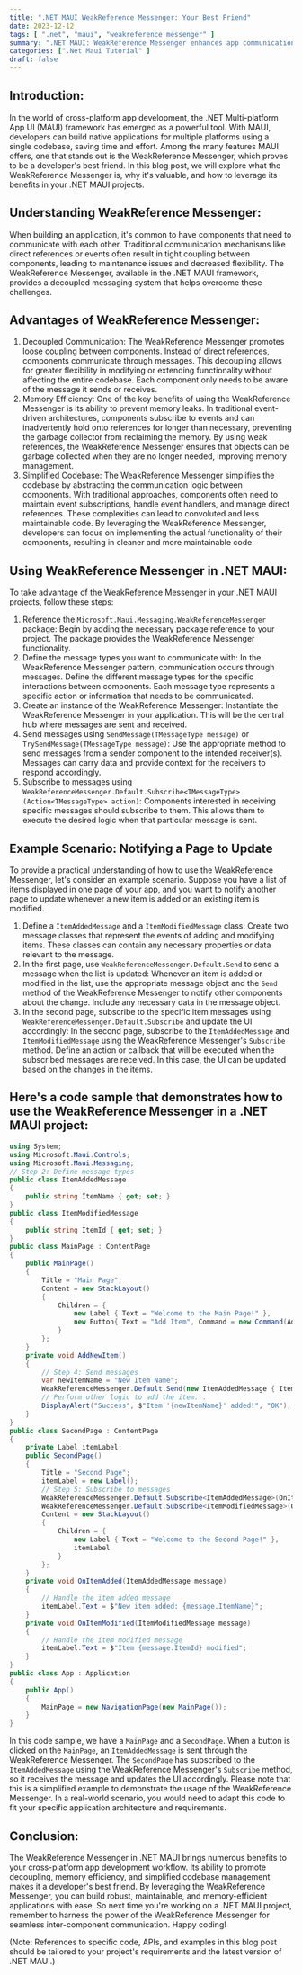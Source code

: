 ```yaml
---
title: ".NET MAUI WeakReference Messenger: Your Best Friend"
date: 2023-12-12
tags: [ ".net", "maui", "weakreference messenger" ]
summary: ".NET MAUI: WeakReference Messenger enhances app communication, memory, and codebase."
categories: [".Net Maui Tutorial" ]
draft: false
---
```


## Introduction:

In the world of cross-platform app development, the .NET Multi-platform App UI (MAUI) framework has emerged as a powerful tool. With MAUI, developers can build native applications for multiple platforms using a single codebase, saving time and effort. Among the many features MAUI offers, one that stands out is the WeakReference Messenger, which proves to be a developer's best friend. In this blog post, we will explore what the WeakReference Messenger is, why it's valuable, and how to leverage its benefits in your .NET MAUI projects.

## Understanding WeakReference Messenger:

When building an application, it's common to have components that need to communicate with each other. Traditional communication mechanisms like direct references or events often result in tight coupling between components, leading to maintenance issues and decreased flexibility. The WeakReference Messenger, available in the .NET MAUI framework, provides a decoupled messaging system that helps overcome these challenges.

## Advantages of WeakReference Messenger:

1. Decoupled Communication: The WeakReference Messenger promotes loose coupling between components. Instead of direct references, components communicate through messages. This decoupling allows for greater flexibility in modifying or extending functionality without affecting the entire codebase. Each component only needs to be aware of the message it sends or receives.
2. Memory Efficiency: One of the key benefits of using the WeakReference Messenger is its ability to prevent memory leaks. In traditional event-driven architectures, components subscribe to events and can inadvertently hold onto references for longer than necessary, preventing the garbage collector from reclaiming the memory. By using weak references, the WeakReference Messenger ensures that objects can be garbage collected when they are no longer needed, improving memory management.
3. Simplified Codebase: The WeakReference Messenger simplifies the codebase by abstracting the communication logic between components. With traditional approaches, components often need to maintain event subscriptions, handle event handlers, and manage direct references. These complexities can lead to convoluted and less maintainable code. By leveraging the WeakReference Messenger, developers can focus on implementing the actual functionality of their components, resulting in cleaner and more maintainable code.

## Using WeakReference Messenger in .NET MAUI:

To take advantage of the WeakReference Messenger in your .NET MAUI projects, follow these steps:

1. Reference the `Microsoft.Maui.Messaging.WeakReferenceMessenger` package: Begin by adding the necessary package reference to your project. The package provides the WeakReference Messenger functionality.
2. Define the message types you want to communicate with: In the WeakReference Messenger pattern, communication occurs through messages. Define the different message types for the specific interactions between components. Each message type represents a specific action or information that needs to be communicated.
3. Create an instance of the WeakReference Messenger: Instantiate the WeakReference Messenger in your application. This will be the central hub where messages are sent and received.
4. Send messages using `SendMessage(TMessageType message)` or `TrySendMessage(TMessageType message)`: Use the appropriate method to send messages from a sender component to the intended receiver(s). Messages can carry data and provide context for the receivers to respond accordingly.
5. Subscribe to messages using `WeakReferenceMessenger.Default.Subscribe<TMessageType>(Action<TMessageType> action)`: Components interested in receiving specific messages should subscribe to them. This allows them to execute the desired logic when that particular message is sent.

## Example Scenario: Notifying a Page to Update

To provide a practical understanding of how to use the WeakReference Messenger, let's consider an example scenario. Suppose you have a list of items displayed in one page of your app, and you want to notify another page to update whenever a new item is added or an existing item is modified.

1. Define a `ItemAddedMessage` and a `ItemModifiedMessage` class: Create two message classes that represent the events of adding and modifying items. These classes can contain any necessary properties or data relevant to the message.
2. In the first page, use `WeakReferenceMessenger.Default.Send` to send a message when the list is updated: Whenever an item is added or modified in the list, use the appropriate message object and the `Send` method of the WeakReference Messenger to notify other components about the change. Include any necessary data in the message object.
3. In the second page, subscribe to the specific item messages using `WeakReferenceMessenger.Default.Subscribe` and update the UI accordingly: In the second page, subscribe to the `ItemAddedMessage` and `ItemModifiedMessage` using the WeakReference Messenger's `Subscribe` method. Define an action or callback that will be executed when the subscribed messages are received. In this case, the UI can be updated based on the changes in the items.

## Here's a code sample that demonstrates how to use the WeakReference Messenger in a .NET MAUI project:

```csharp
using System;
using Microsoft.Maui.Controls;
using Microsoft.Maui.Messaging;
// Step 2: Define message types
public class ItemAddedMessage
{
    public string ItemName { get; set; }
}
public class ItemModifiedMessage
{
    public string ItemId { get; set; }
}
public class MainPage : ContentPage
{
    public MainPage()
    {
        Title = "Main Page";
        Content = new StackLayout()
        {
            Children = {
                new Label { Text = "Welcome to the Main Page!" },
                new Button{ Text = "Add Item", Command = new Command(AddNewItem) }
            }
        };
    }
    private void AddNewItem()
    {
        // Step 4: Send messages
        var newItemName = "New Item Name";
        WeakReferenceMessenger.Default.Send(new ItemAddedMessage { ItemName = newItemName });
        // Perform other logic to add the item...
        DisplayAlert("Success", $"Item '{newItemName}' added!", "OK");
    }
}
public class SecondPage : ContentPage
{
    private Label itemLabel;
    public SecondPage()
    {
        Title = "Second Page";
        itemLabel = new Label();
        // Step 5: Subscribe to messages
        WeakReferenceMessenger.Default.Subscribe<ItemAddedMessage>(OnItemAdded);
        WeakReferenceMessenger.Default.Subscribe<ItemModifiedMessage>(OnItemModified);
        Content = new StackLayout()
        {
            Children = {
                new Label { Text = "Welcome to the Second Page!" },
                itemLabel
            }
        };
    }
    private void OnItemAdded(ItemAddedMessage message)
    {
        // Handle the item added message
        itemLabel.Text = $"New item added: {message.ItemName}";
    }
    private void OnItemModified(ItemModifiedMessage message)
    {
        // Handle the item modified message
        itemLabel.Text = $"Item {message.ItemId} modified";
    }
}
public class App : Application
{
    public App()
    {
        MainPage = new NavigationPage(new MainPage());
    }
}
```
In this code sample, we have a `MainPage` and a `SecondPage`. When a button is clicked on the `MainPage`, an `ItemAddedMessage` is sent through the WeakReference Messenger. The `SecondPage` has subscribed to the `ItemAddedMessage` using the WeakReference Messenger's `Subscribe` method, so it receives the message and updates the UI accordingly.
Please note that this is a simplified example to demonstrate the usage of the WeakReference Messenger. In a real-world scenario, you would need to adapt this code to fit your specific application architecture and requirements.

## Conclusion:

The WeakReference Messenger in .NET MAUI brings numerous benefits to your cross-platform app development workflow. Its ability to promote decoupling, memory efficiency, and simplified codebase management makes it a developer's best friend. By leveraging the WeakReference Messenger, you can build robust, maintainable, and memory-efficient applications with ease. So next time you're working on a .NET MAUI project, remember to harness the power of the WeakReference Messenger for seamless inter-component communication. 
Happy coding!

(Note: References to specific code, APIs, and examples in this blog post should be tailored to your project's requirements and the latest version of .NET MAUI.)